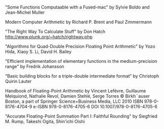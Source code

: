 
"Some Functions Computaable with a Fused-mac"
by Sylvie Boldo and Jean-Michel Muller

Modern Computer Arithmetic
by Richard P. Brent and Paul Zimmermann

"The Right Way To Calculate Stuff"
by Don Hatch
http://www.plunk.org/~hatch/rightway.php

"Algorithms for Quad-Double Precision Floating Point Arithmetic"
by Yozo Hida, Xiaoy S. Li, David H. Bailey

"Efficient implementation of elementary functions in the medium-precision range"
by Fredrik Johansson

"Basic building blocks for a triple-double intermediate format"
by Christoph Quirin Lauter

Handbook of Floating-Point Arithmetic
by Vincent Lefèvre, Guillaume Melquiond, Nathalie Revol, Damien Stehlé, Serge Torres
© Birkh¨auser Boston, a part of Springer Science+Business Media, LLC 2010
ISBN 978-0-8176-4704-9  e-ISBN 978-0-8176-4705-6  DOI 10.1007/978-0-8176-4705-6

"Accurate Floating-Point Summation Part I: Faithful Rounding"
by Siegfried M. Rump, Takeshi Ogita, Shin'ichi Oishi

